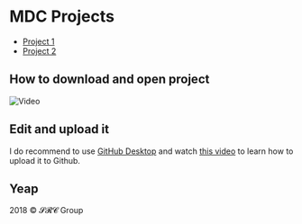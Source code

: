 # MDC Projects

- [Project 1](project1)
- [Project 2](project2)


## How to download and open project 

![Video](https://thumbs.gfycat.com/GaseousMindlessCranefly-size_restricted.gif)


## Edit and upload it

I do recommend to use [GitHub Desktop](https://desktop.github.com) and watch [this video](https://www.youtube.com/watch?v=ci3W1T88mzw) to learn how to upload it to Github.


## Yeap
<p>2018 &copy; 𝓢𝓡𝓒 Group</p> 
